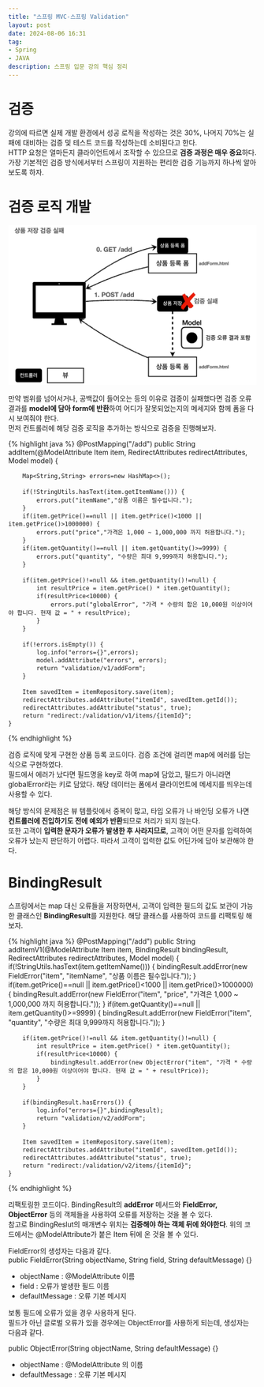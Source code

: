 ```yaml
---
title: "스프링 MVC-스프링 Validation"
layout: post
date: 2024-08-06 16:31
tag:
- Spring
- JAVA
description: 스프링 입문 강의 핵심 정리
---  
```


# 검증  
강의에 따르면 실제 개발 환경에서 성공 로직을 작성하는 것은 30%, 나머지 70%는 실패에 대비하는 검증 및 테스트 코드를 작성하는데 소비된다고 한다.  
HTTP 요청은 얼마든지 클라이언트에서 조작할 수 있으므로 **검증 과정은 매우 중요**하다. 가장 기본적인 검증 방식에서부터 스프링이 지원하는 편리한 검증 기능까지 하나씩 알아보도록 하자.  

# 검증 로직 개발  

![검증 실패](/assets/img/검증%20실패.png)  

만약 범위를 넘어서거나, 공백값이 들어오는 등의 이유로 검증이 실패했다면 검증 오류 결과를 **model에 담아 form에 반환**하여 어디가 잘못되었는지의 메세지와 함께 폼을 다시 보여줘야 한다.  
먼저 컨트롤러에 해당 검증 로직을 추가하는 방식으로 검증을 진행해보자.  

{% highlight java %}
    @PostMapping("/add")
    public String addItem(@ModelAttribute Item item, RedirectAttributes redirectAttributes, Model model) {

        Map<String,String> errors=new HashMap<>();

        if(!StringUtils.hasText(item.getItemName())) {
            errors.put("itemName","상품 이름은 필수입니다.");
        }
        if(item.getPrice()==null || item.getPrice()<1000 || item.getPrice()>1000000) {
            errors.put("price","가격은 1,000 ~ 1,000,000 까지 허용합니다.");
        }
        if(item.getQuantity()==null || item.getQuantity()>=9999) {
            errors.put("quantity", "수량은 최대 9,999까지 허용합니다.");
        }

        if(item.getPrice()!=null && item.getQuantity()!=null) {
            int resultPrice = item.getPrice() * item.getQuantity();
            if(resultPrice<10000) {
                errors.put("globalError", "가격 * 수량의 합은 10,000원 이상이어야 합니다. 현재 값 = " + resultPrice);
            }
        }

        if(!errors.isEmpty()) {
            log.info("errors={}",errors);
            model.addAttribute("errors", errors);
            return "validation/v1/addForm";
        }

        Item savedItem = itemRepository.save(item);
        redirectAttributes.addAttribute("itemId", savedItem.getId());
        redirectAttributes.addAttribute("status", true);
        return "redirect:/validation/v1/items/{itemId}";
    }
{% endhighlight %}  

검증 로직에 맞게 구현한 상품 등록 코드이다. 검증 조건에 걸리면 map에 에러를 담는 식으로 구현하였다.  
필드에서 에러가 났다면 필드명을 key로 하여 map에 담았고, 필드가 아니라면 globalError라는 키로 담았다. 해당 데이터는 폼에서 클라이언트에 메세지를 띄우는데 사용할 수 있다.  

해당 방식의 문제점은 뷰 템플릿에서 중복이 많고, 타입 오류가 나 바인딩 오류가 나면 **컨트롤러에 진입하기도 전에 예외가 반환**되므로 처리가 되지 않는다.  
또한 고객이 **입력한 문자가 오류가 발생한 후 사라지므로**, 고객이 어떤 문자를 입력하여 오류가 났는지 판단하기 어렵다.
따라서 고객이 입력한 값도 어딘가에 담아 보관해야 한다.  

# BindingResult  
스프링에서는 map 대신 오류들을 저장하면서, 고객이 입력한 필드의 값도 보관이 가능한 클래스인 **BindingResult**를 지원한다. 해당 클래스를 사용하여 코드를 리팩토링 해보자.  

{% highlight java %}
    @PostMapping("/add")
    public String addItemV1(@ModelAttribute Item item, BindingResult bindingResult, RedirectAttributes redirectAttributes, Model model) {
        if(!StringUtils.hasText(item.getItemName())) {
            bindingResult.addError(new FieldError("item", "itemName", "상품 이름은 필수입니다."));
        }
        if(item.getPrice()==null || item.getPrice()<1000 || item.getPrice()>1000000) {
            bindingResult.addError(new FieldError("item", "price", "가격은 1,000 ~ 1,000,000 까지 허용합니다."));
        }
        if(item.getQuantity()==null || item.getQuantity()>=9999) {
            bindingResult.addError(new FieldError("item", "quantity", "수량은 최대 9,999까지 허용합니다."));
        }

        if(item.getPrice()!=null && item.getQuantity()!=null) {
            int resultPrice = item.getPrice() * item.getQuantity();
            if(resultPrice<10000) {
                bindingResult.addError(new ObjectError("item", "가격 * 수량의 합은 10,000원 이상이어야 합니다. 현재 값 = " + resultPrice));
            }
        }

        if(bindingResult.hasErrors()) {
            log.info("errors={}",bindingResult);
            return "validation/v2/addForm";
        }

        Item savedItem = itemRepository.save(item);
        redirectAttributes.addAttribute("itemId", savedItem.getId());
        redirectAttributes.addAttribute("status", true);
        return "redirect:/validation/v2/items/{itemId}";
    }
{% endhighlight %}  

리팩토링한 코드이다. BindingResult의 **addError** 메서드와 **FieldError, ObjectError** 등의 객체들을 사용하여 오류를 저장하는 것을 볼 수 있다.  
참고로 BindingReslut의 매개변수 위치는 **검증해야 하는 객체 뒤에 와야한다**. 위의 코드에서는 @ModelAttribute가 붙은 Item 뒤에 온 것을 볼 수 있다.  

FieldError의 생성자는 다음과 같다.  
public FieldError(String objectName, String field, String defaultMessage) {}  

- objectName : @ModelAttribute 이름  
- field : 오류가 발생한 필드 이름  
- defaultMessage : 오류 기본 메시지  

보통 필드에 오류가 있을 경우 사용하게 된다.  
필드가 아닌 글로벌 오류가 있을 경우에는 ObjectError를 사용하게 되는데, 생성자는 다음과 같다.  

public ObjectError(String objectName, String defaultMessage) {}  

- objectName : @ModelAttribute 의 이름  
- defaultMessage : 오류 기본 메시지  
